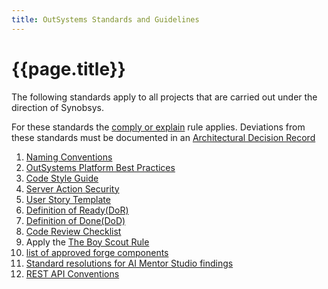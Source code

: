 ```yaml
---
title: OutSystems Standards and Guidelines
---
```

# {{page.title}}

The following standards apply to all projects that are carried out under the direction of Synobsys.

For these standards the [comply or explain] rule applies. Deviations from these standards must be documented in an [Architectural Decision Record]

1. [Naming Conventions](2-OutSystemsNamingConventions.md)
1. [OutSystems Platform Best Practices]
1. [Code Style Guide](3-CodeStyleGuide.md)
1. [Server Action Security](4-ServerActionSecurity.md)
1. [User Story Template](5-UserStoryTemplate.md)
1. [Definition of Ready(DoR)](6-DefinitionOfReady.md)
1. [Definition of Done(DoD)](7-DefinitionOfDone.md)
1. [Code Review Checklist](8-CodeReviewChecklist.md)
1. Apply the [The Boy Scout Rule]
1. [list of approved forge components](10-approved-forge-components.md)
1. [Standard resolutions for AI Mentor Studio findings](11-resolve-architecture-dashboard-findings.md)
1. [REST API Conventions](12-REST-API-conventions)



[OutSystems Platform Best Practices]: https://success.outsystems.com/Documentation/Best_Practices/Development/OutSystems_Platform_Best_Practices
[The Boy Scout Rule]: https://www.oreilly.com/library/view/97-things-every/9780596809515/ch08.html
[comply or explain]: https://en.wikipedia.org/wiki/Comply_or_explain
[Architectural Decision Record]: /adr/ADR-001-documenting-architecture-decisions.md